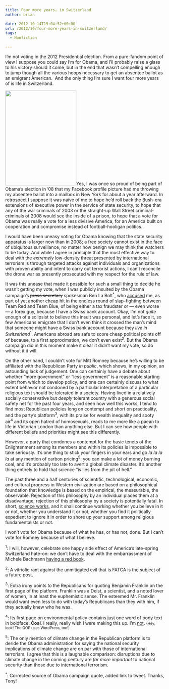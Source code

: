 ```yaml
---
title: Four more years… in Switzerland
author: brian

date: 2012-10-14T19:04:52+00:00
url: /2012/10/four-more-years-in-switzerland/
tags:
  - Nonfiction

---
```

I&#8217;m not voting in the 2012 Presidential election. From a pure-fandom point of view I suppose you could say I&#8217;m for Obama, and I&#8217;ll probably raise a glass to his victory should it come, but in the end that wasn&#8217;t compelling enough to jump though all the various hoops necessary to get an absentee ballot as an emigrant American.  And the only thing I&#8217;m sure I want four more years of is life in Switzerland.

<!--more-->

[<img class="alignright size-medium wp-image-462" title="brian_voting_2008" src="http://trammell.ch/wp-content/uploads/2012/10/224189_1044046027843_2100_n-225x300.jpg" alt="" width="225" height="300" srcset="/wp/2012/10/224189_1044046027843_2100_n-225x300.jpg 225w, /wp/2012/10/224189_1044046027843_2100_n.jpg 453w" sizes="(max-width: 225px) 100vw, 225px" />][1]Yes, I was once so proud of being part of Obama&#8217;s election in &#8217;08 that my Facebook profile picture had me throwing my absentee ballot into a mailbox in New York for about a year afterward. In retrospect I suppose it was naïve of me to hope he&#8217;d roll back the Bush-era extensions of executive power in the service of state security, to hope that any of the war criminals of 2003 or the straight-up Wall Street criminal-criminals of 2008 would see the inside of a prison, to hope that a vote for Obama was really a vote for a less divisive America, for an America built on cooperation and compromise instead of football-hooligan politics.

I would have been uneasy voting for Obama knowing that the state security apparatus is larger now than in 2008; a free society cannot exist in the face of ubiquitous surveillance, no matter how benign we may think the watchers to be today. And while I agree in principle that the most effective way to deal with the _extremely_ low-density threat presented by international terrorism is through targeted attacks against individuals and organizations with proven ability and intent to carry out terrorist actions, I can&#8217;t reconcile the drone war as presently prosecuted with my respect for the rule of law.

It was this unease that made it possible for such a small thing to decide he wasn&#8217;t getting my vote, when I was publicly insulted by the Obama campaign&#8217;s <del>press secretary</del> spokesman Ben La Bolt<sup>*</sup>, who [accused][2] me, as part of yet another cheap hit in the endless round of slap-fighting between Team Red and Team Blue, of being either a tax fraudster or — even worse — a forex guy, because I have a Swiss bank account. Okay, I&#8217;m not _quite_ enough of a solipsist to believe this insult was personal, and let&#8217;s face it, so few Americans emigrate that I don&#8217;t even think it crossed the man&#8217;s mind that someone might have a Swiss bank account because they _live in Switzerland_<sup>1</sup>. Americans abroad are safe to score cheap political points off of because, to a first approximation, we don&#8217;t even exist<sup>2</sup>. But the Obama campaign did in this moment make it clear it didn&#8217;t want my vote, so do without it it will.

On the other hand, I couldn&#8217;t vote for Mitt Romney because he&#8217;s willing to be affiliated with the Republican Party _in public_, which shows, in my opinion, an astounding lack of judgement. One can certainly have a debate about whether &#8220;more government&#8221; or &#8220;less government&#8221; is a reasonable starting point from which to develop policy, and one can certainly discuss to what extent behavior not condoned by a particular interpretation of a particular religious text should be tolerated in a society. Having lived in a relatively socially conservative but _deeply_ tolerant country with a generous social safety net for the past four years, and seen how well this works, I tend to find most Republican policies long on contempt and short on practicality, and the party&#8217;s platform<sup>3</sup>, with its praise for wealth inequality and sooty air<sup>4</sup> and its open hatred of homosexuals, reads to me more like a paean to life in Victorian London than anything else. But I can see how people with different beliefs and priorities might see this differently.

However, a party that condones a contempt for the basic tenets of the Enlightenment among its members and within its policies is impossible to take seriously. It&#8217;s one thing to stick your fingers in your ears and go _la la la la_ at any mention of carbon pricing<sup>5</sup>: you can make a lot of money burning coal, and it&#8217;s probably too late to avert a global climate disaster. It&#8217;s another thing entirely to hold that science &#8220;is lies from the pit of hell.&#8221;

The past three and a half centuries of scientific, technological, economic, and cultural progress in Western civilization are based on a philosophical foundation that knowledge is based on the empirical, the measurable, the observable. Rejection of this philosophy by an individual places them at a disadvantage; rejection of this philosophy by a society is potentially fatal. In short, [science works][3], and it shall continue working whether you believe in it or not, whether you understand it or not, whether you find it politically expedient to ignore it in order to shore up your support among religious fundamentalists or not.

I won&#8217;t vote for Obama because of what he has, or has not, done. But I can&#8217;t vote for Romney because of what I believe.

<sup>1</sup>: I will, however, celebrate one happy side effect of America&#8217;s late-spring Switzerland hate-on: we don&#8217;t have to deal with the embarrassment of Michele Bachmann [having a red book][4].

<sup>2</sup>: A vitriolic rant against the unmitigated evil that is FATCA is the subject of a future post.

<sup>3</sup>: Extra irony points to the Republicans for quoting Benjamin Franklin on the first page of the platform. Franklin was a Deist, a scientist, and a noted lover of women, in at least the euphemistic sense. The esteemed Mr. Franklin would want even less to do with today&#8217;s Republicans than they with him, if they actually knew who he was.

<sup>4</sup>: Its first page on environmental policy contains just one word of body text in boldface: **Coal**. I really, really wish I were making this up. I&#8217;m [not][5]. <small>(Hey, look! The GOP uses WordPress, too!)</small>

<sup>5</sup>: The only mention of climate change in the Republican platform is to deride the Obama administration for saying the national security implications of climate change are on par with those of international terrorism. I agree that this is a laughable comparison: disruptions due to climate change in the coming century are _far more important_ to national security than those due to international terrorism.

<sup>*</sup>: Corrected source of Obama campaign quote, added link to tweet. Thanks, Tony!

 [1]: http://trammell.ch/wp-content/uploads/2012/10/224189_1044046027843_2100_n.jpg
 [2]: https://twitter.com/BenLaBolt/status/197296325476364289
 [3]: http://xkcd.com/54/
 [4]: http://www.swissinfo.ch/eng/politics/foreign_affairs/Bachmann_says_she_is_a_proud_American.html?cid=32673192
 [5]: http://www.gop.com/wp-content/uploads/2012/08/2012GOPPlatform.pdf